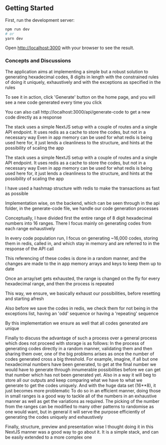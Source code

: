 ## Getting Started

First, run the development server:

```bash
npm run dev
# or
yarn dev
```

Open [http://localhost:3000](http://localhost:3000) with your browser to see the result.

### Concepts and Discussions

The application aims at implementing a simple but a robust solution to generating hexadecimal codes, 8 digits in length with the constrained rules of doing it uniquely, exhaustively and with the exceptions as specified in the rules

To see it in action, click 'Generate' button on the home page, and you will see a new code generated every time you click

You can also call http://localhost:3000/api/generate-code to get a new code directly as a response

The stack uses a simple NextJS setup with a couple of routes and a single API endpoint. It uses redis as a cache to store the codes, but not in a necessary way Even in app memory can be used for what redis is being used here for, it just lends a cleanliness to the structure, and hints at the possibility of scaling the app

The stack uses a simple NextJS setup with a couple of routes and a single API endpoint. It uses redis as a cache to store the codes, but not in a necessary way Even in app memory can be used for what redis is being used here for, it just lends a cleanliness to the structure, and hints at the possibility of scaling the app

I have used a hashmap structure with redis to make the transactions as fast as possible

Implementation wise, on the backend, which can be seen through in the api folder, in the generate-code file, we handle our code generation processes

Conceptually, I have divided first the entire range of 8 digit hexadecimal numbers into 16 ranges. There I focus mainly on generating codes from each range exhaustively

In every code population run, I focus on generating ~16,000 codes, storing them in redis, called in, and which stay in memory and are referred to in the response of the API call

This referencing of these codes is done in a random manner, and the changes are made to the in app memory arrays and keys to keep them up to date

Once an array/set gets exhausted, the range is changed on the fly for every hexadecimal range, and then the process is repeated

This way, we ensure, we basically exhaust our possibilities, before resetting and starting afresh

Also before we save the codes in redis, we check them for not being in the exceptions list, having an 'odd' sequence or having a 'repeating' sequence

By this implementation we ensure as well that all codes generated are unique

Finally to discuss the advantage of such a process over a general process which does not proceed with storage is as follows: In the process of generating codes directly in a random manner, validating them and then sharing them over, one of the big problems arises as once the number of codes generated cross a big threshold. For example, imagine, if all but one hexadecimal numbers have been generated, to get at the final number we would have to generate through innumerable possibilities before we can get that number which has not been generated yet. Also in a way it will beg to store all our outputs and keep comparing what we have to what we generate to get the codes uniquely. And with the huge data set (16**8), it just becomes more problematic To do so in an efficient manner, doing those in small ranges is a good way to tackle all of the numbers in an exhaustive manner as well as get the variations as required. The picking of the number from the ranges can be modified to many other patterns to randomise as one would want, but in general it will serve the purpose efficiently of generating the codes uniquely and exhaustively

Finally, structure, preview and presentation wise I thought doing it in this NextJS manner was a good way to go about it. It is a simple stack, and can be easily extended to a more complex one
